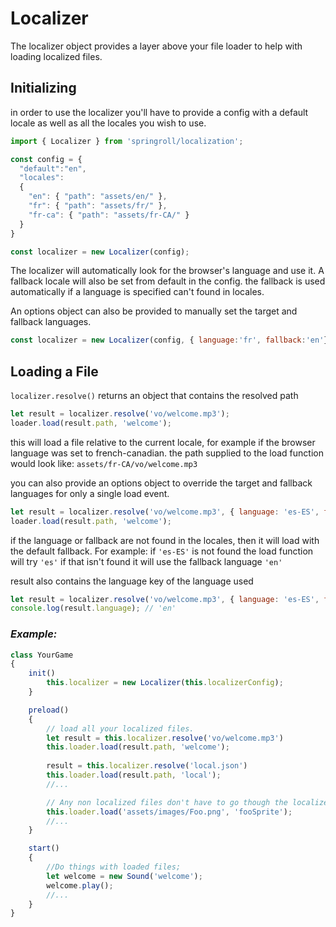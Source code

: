 # Localizer
The localizer object provides a layer above your file loader to help with loading localized files. 

## Initializing
in order to use the localizer you'll have to provide a config with a default locale
as well as all the locales you wish to use.
```javascript
import { Localizer } from 'springroll/localization';

const config = {
  "default":"en",
  "locales":
  {
    "en": { "path": "assets/en/" }, 
    "fr": { "path": "assets/fr/" },
    "fr-ca": { "path": "assets/fr-CA/" }
  }
}

const localizer = new Localizer(config);
```

The localizer will automatically look for the browser's language and use it. A fallback locale will also be set from default in the config. the fallback is used automatically if a language is specified can't found in locales.

An options object can also be provided to manually set the target and fallback languages.
```javascript
const localizer = new Localizer(config, { language:'fr', fallback:'en'});
```

## Loading a File

`localizer.resolve()` returns an object that contains the resolved path

```javascript
let result = localizer.resolve('vo/welcome.mp3');
loader.load(result.path, 'welcome');
```

this will load a file relative to the current locale, for example if the browser language was set to french-canadian. the path supplied to the load function would look like: `assets/fr-CA/vo/welcome.mp3`

you can also provide an options object to override the target and fallback languages for only a single load event.

```javascript
let result = localizer.resolve('vo/welcome.mp3', { language: 'es-ES', fallback: 'en' });
loader.load(result.path, 'welcome');
```

if the language or fallback are not found in the locales, then it will load with the default fallback. For example: if `'es-ES'` is not found the load function will try `'es'` if that isn't found it will use the fallback language `'en'`

result also contains the language key of the language used

```javascript
let result = localizer.resolve('vo/welcome.mp3', { language: 'es-ES', fallback: 'en' })
console.log(result.language); // 'en'
```

### _Example:_
```javascript
class YourGame
{
	init()
		this.localizer = new Localizer(this.localizerConfig);
	}

	preload()
	{
		// load all your localized files.
		let result = this.localizer.resolve('vo/welcome.mp3')		
		this.loader.load(result.path, 'welcome');
		
		result = this.localizer.resolve('local.json')
		this.loader.load(result.path, 'local');
		//...

		// Any non localized files don't have to go though the localizer.
		this.loader.load('assets/images/Foo.png', 'fooSprite');
		//...
	}

	start()
	{
		//Do things with loaded files;
		let welcome = new Sound('welcome');
		welcome.play();
		//...
	}
}
```